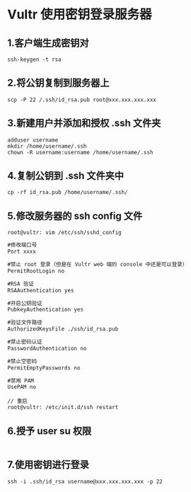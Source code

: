 # Vultr 使用密钥登录服务器

## 1.客户端生成密钥对

```shell
ssh-keygen -t rsa
```

## 2.将公钥复制到服务器上

```shell
scp -P 22 /.ssh/id_rsa.pub root@xxx.xxx.xxx.xxx
```

## 3.新建用户并添加和授权 .ssh 文件夹

```shell
adduser username
mkdir /home/username/.ssh
chown -R username:username /home/username/.ssh
```

## 4.复制公钥到 .ssh 文件夹中

```shell
cp -rf id_rsa.pub /home/username/.ssh/
```

## 5.修改服务器的 ssh config 文件

```shell
root@vultr: vim /etc/ssh/sshd_config
```

```txt
#修改端口号
Port xxxx

#禁止 root 登录（但是在 Vultr web 端的 console 中还是可以登录）
PermitRootLogin no

#RSA 验证
RSAAuthentication yes

#开启公钥验证
PubkeyAuthentication yes

#验证文件路径
AuthorizedKeysFile ./ssh/id_rsa.pub

#禁止密码认证
PasswordAuthentication no

#禁止空密码
PermitEmptyPasswords no

#禁用 PAM
UsePAM no
```

```shell
// 重启
root@vultr: /etc/init.d/ssh restart
```

## 6.授予 user su 权限

```shell
```

## 7.使用密钥进行登录

```shell
ssh -i .ssh/id_rsa username@xxx.xxx.xxx.xxx -p 22
```
